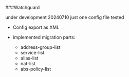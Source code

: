 ###Watchguard

under development 20240710
just one config file tested

- Config export as XML


- implemented migration parts:
  - address-group-list
  - service-list
  - alias-list
  - nat-list
  - abs-policy-list

